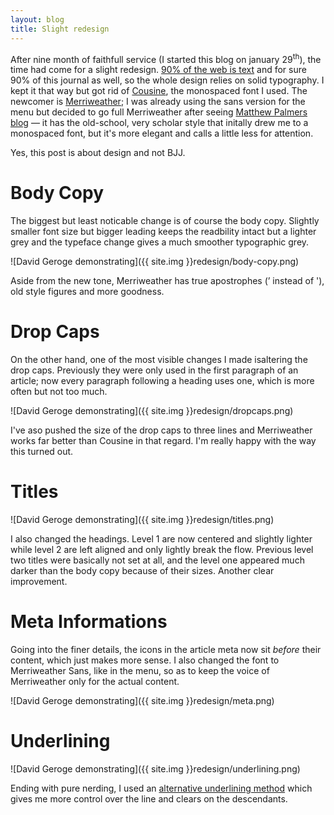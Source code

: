 ```yaml
---
layout: blog
title: Slight redesign
---
```

After nine month of faithfull service (I started this blog on january 29<sup>th</sup>), the time had come for a slight redesign. [90% of the web is text]() and for sure 90% of this journal as well, so the whole design relies on solid typography. I kept it that way but got rid of [Cousine](), the monospaced font I used. The newcomer is [Merriweather](); I was already using the sans version for the menu but decided to go full Merriweather after seeing [Matthew Palmers blog](http://matthewpalmer.net/blog/) — it has the old-school, very scholar style that initally drew me to a monospaced font, but it's more elegant and calls a little less for attention.

Yes, this post is about design and not BJJ.

# Body Copy

The biggest but least noticable change is of course the body copy. Slightly smaller font size but bigger leading keeps the readbility intact but a lighter grey and the typeface change gives a much smoother typographic grey.

![David Geroge demonstrating]({{ site.img }}redesign/body-copy.png)

Aside from the new tone, Merriweather has true apostrophes (’ instead of '), old style figures and more goodness.

# Drop Caps

On the other hand, one of the most visible changes I made isaltering the drop caps. Previously they were only used in the first paragraph of an article; now every paragraph following a heading uses one, which is more often but not too much.

![David Geroge demonstrating]({{ site.img }}redesign/dropcaps.png)

I've aso pushed the size of the drop caps to three lines and Merriweather works far better than Cousine in that regard. I'm really happy with the way this turned out.

# Titles

![David Geroge demonstrating]({{ site.img }}redesign/titles.png)

I also changed the headings. Level 1 are now centered and slightly lighter while level 2 are left aligned and only lightly break the flow. Previous level two titles were basically not set at all, and the level one appeared much darker than the body copy because of their sizes. Another clear improvement.

# Meta Informations

Going into the finer details, the icons in the article meta now sit *before* their content, which just makes more sense. I also changed the font to Merriweather Sans, like in the menu, so as to keep the voice of Merriweather only for the actual content.

![David Geroge demonstrating]({{ site.img }}redesign/meta.png)

# Underlining

![David Geroge demonstrating]({{ site.img }}redesign/underlining.png)

Ending with pure nerding, I used an [alternative underlining method]() which gives me more control over the line and clears on the descendants. 
